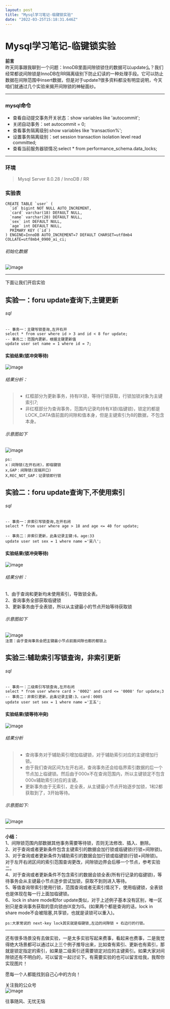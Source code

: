 ```yaml
---
layout: post
title: "Mysql学习笔记-临键锁实验"
date: "2022-03-25T15:18:31.646Z"
---
```

Mysql学习笔记-临键锁实验
===============

**前言**  
昨天同事跟我聊到一个问题：InnoDB里面间隙锁锁住的数据可以update么？我们经常都说间隙锁是InnoDB在RR隔离级别下防止幻读的一种处理手段。它可以防止数据在间隙范围中insert数据，但是对于update?很多资料都没有明显说明，今天咱们就通过几个实验来揭开间隙锁的神秘面纱。

* * *

### mysql命令

*   查看自动提交事务开关状态：show variables like 'autocommit';
*   关闭自动事务：set autocommit = 0;
*   查看事务隔离级别:show variables like 'transaction%';
*   设置事务隔离级别：set session transaction isolation level read committed;
*   查看当前服务器锁情况:select \* from performance\_schema.data\_locks;

* * *

### 环境

> Mysql Server 8.0.28 / InnoDB / RR

### 实验表

    CREATE TABLE `user` (
      `id` bigint NOT NULL AUTO_INCREMENT,
      `card` varchar(18) DEFAULT NULL,
      `name` varchar(20) DEFAULT NULL,
      `sex` int DEFAULT NULL,
      `age` int DEFAULT NULL,
      PRIMARY KEY (`id`)
    ) ENGINE=InnoDB AUTO_INCREMENT=7 DEFAULT CHARSET=utf8mb4 COLLATE=utf8mb4_0900_ai_ci;
    

###### 初始化数据

![image](https://img2022.cnblogs.com/blog/2053610/202203/2053610-20220325174601480-202813215.png)

* * *

下面让我们开启实验

实验一：foru update查询下,主键更新
-----------------------

###### sql

    -- 事务一：主键写锁查询,左开右开
    select * from user where id > 3 and id < 8 for update;
    -- 事务二：范围内更新，根据主键更新值
    update user set name = 1 where id = 7;
    

#### 实验结果(锁冲突等待)

![image](https://img2022.cnblogs.com/blog/2053610/202203/2053610-20220325174756712-403312223.png)

###### 结果分析：

> *   红框部分为更新事务，持有IX锁，等待行锁获取，行锁加锁对象为主键索引7;
> *   非红框部分为查询事务，范围内记录均持有X锁(临键锁)，锁定的都是LOCK\_DATA值前面的间隙和值本身，但是主键索引为8的数据，不包含本身。

###### 示意图如下

![image](https://img2022.cnblogs.com/blog/2053610/202203/2053610-20220325174900567-138495397.png)

    ps:
    x：间隙锁(左开右闭)，即临键锁
    x,GAP：间隙锁(双端开口)
    X,REC_NOT_GAP：记录锁即行锁
    

实验二：foru update查询下,不使用索引
------------------------

###### sql

    -- 事务一：非索引写锁查询,左开右闭
    select * from user where age > 18 and age <= 40 for update;
    
    -- 事务二：非索引更新，此条记录主键:6，age:33
    update user set sex = 1 where name ='吴八';
    

#### 实验结果(锁冲突等待)

![image](https://img2022.cnblogs.com/blog/2053610/202203/2053610-20220325175139876-1292029433.png)

###### 结果分析：

1、由于查询和更新均未使用索引，导致锁全表。  
2、查询事务全部获取临键锁  
3、更新事务由于全表锁，所以从主键最小的节点开始等待获取锁

###### 示意图如下

![image](https://img2022.cnblogs.com/blog/2053610/202203/2053610-20220325175358377-1882763980.png)  
`注意：由于查询事务会把主键最小节点前面间隙也都的都锁上`

实验三:辅助索引写锁查询，非索引更新
------------------

###### sql

    -- 事务一：二级索引写锁查询,左开右闭
    select * from user where card > '0002' and card <= '0008' for update;3
    -- 事务二：非索引更新，此条记录主键:3，card：0005
    update user set sex = 1 where name ='王五';
    

#### 实验结果(锁等待冲突)

![image](https://img2022.cnblogs.com/blog/2053610/202203/2053610-20220325175808527-672684.png)

###### 结果分析

> *   查询事务对于辅助索引增加临键锁，对于辅助索引对应的主键增加行锁。
> *   由于我们查询区间为左开右闭，查询事务还会给临界索引数据的后一个节点加上临键锁。然后由于000x不在查询范围内，所以主键锁定不包含000x辅助索引对应的主键。
> *   更新事务由于无索引，走全表，从主键最小节点开始逐步加锁，1和2都获取到了，3开始等待。

###### 示意图如下:

![image](https://img2022.cnblogs.com/blog/2053610/202203/2053610-20220325180408631-1067110556.png)

* * *

**小结：**  
1、间隙锁范围内部数据其他事务需要等待锁，否则无法修改、插入、删除。  
2、对于查询或者更新条件包含主键索引的数据会加行锁或临键锁(行锁+间隙锁)。  
3、对于查询或者更新条件为辅助索引的数据会加行锁或临键锁(行锁+间隙锁)。对于左开右闭区间的索引范围查询更改，间隙锁边界会后移一个节点，参考实验二。  
4、对于查询或者更新条件不包含索引的数据会锁全表(所有行记录的临键锁)，等待事务会从主键最小节点逐步尝试加锁，获取不到则进入等待。  
5、等值查询带索引使用行锁，范围查询或者无索引情况下，使用临键锁，全表锁也是体现在每一行上面加临键锁。  
6、lock in share mode和for update类似，对于上述例子基本没有区别，唯一区别只是查询事务获取的意向锁由IX变为IS。(如果两个都是查询的话，lock in share mode不会被阻塞,共享锁，也就是读锁可以重入)。

`ps:大家常说的 next-key lock其实就是临键锁,左边的间隙锁 + 右边行的行锁。`

* * *

还有很多场景没有去做实验，一是太多实验写起来费事，看起来也费事，二是我觉得绝大场景都可以通过以上三个例子推导出来，比如查有索引、更新也有索引，那就是锁定指定的索引，如果是二级索引还需要锁定对应的主键索引。如果大家对间隙锁还有不明白的，可以留言一起讨论下。有需要实验的也可以留言给我，我帮你实现图片！

愿每一个人都能找到自己心中的方向！

关注我的公众号  
![image](https://img2022.cnblogs.com/blog/2053610/202203/2053610-20220325180142963-1242266508.jpg)

往事随风、无忧无恼